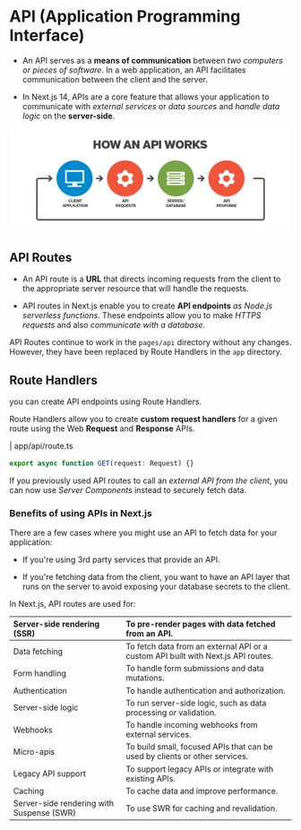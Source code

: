 # API (Application Programming Interface)

* An API serves as a **means of communication** between *two computers or pieces of software*. In a web application, an API facilitates communication between the client and the server.

* In Next.js 14, APIs are a core feature that allows your application to communicate with *external services* or *data sources* and *handle data logic* on the **server-side**. 

![App Screenshot](/step17_api/public/api_1.png)

## API Routes 

* An API route is a **URL** that directs incoming requests from the client to the appropriate server resource that will handle the requests.

* API routes in Next.js enable you to create **API endpoints** *as Node.js serverless functions*. These endpoints allow you to make *HTTPS requests* and also *communicate with a database*.

API Routes continue to work in the `pages/api` directory without any changes. However, they have been replaced by Route Handlers in the `app` directory.

## Route Handlers

you can create API endpoints using Route Handlers.

Route Handlers allow you to create **custom request handlers** for a given route using the Web **Request** and **Response** APIs.

| app/api/route.ts
``` typescript
export async function GET(request: Request) {}
```

 If you previously used API routes to call an *external API from the client*, you can now use *Server Components* instead to securely fetch data.

### Benefits of using APIs in Next.js

There are a few cases where you might use an API to fetch data for your application:

- If you're using 3rd party services that provide an API.

- If you're fetching data from the client, you want to have an API layer that runs on the server to avoid exposing your database secrets to the client.






In Next.js, API routes are used for:

| Server-side rendering (SSR)| To pre-render pages with data fetched from an API. |
| :------------------------- | :------------------------------------------------- |
| Data fetching | To fetch data from an external API or a custom API built with Next.js API routes. |
| Form handling | To handle form submissions and data mutations. |
| Authentication | To handle authentication and authorization. |
| Server-side logic | To run server-side logic, such as data processing or validation. |
| Webhooks | To handle incoming webhooks from external services. |
| Micro-apis | To build small, focused APIs that can be used by clients or other services. |
| Legacy API support | To support legacy APIs or integrate with existing APIs. |
| Caching | To cache data and improve performance. |
| Server-side rendering with Suspense (SWR) | To use SWR for caching and revalidation. |